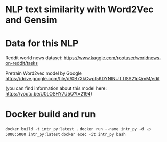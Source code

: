 # NLP text similarity with Word2Vec and Gensim


# Data for this NLP

Reddit world news dataset: https://www.kaggle.com/rootuser/worldnews-on-reddit/tasks

Pretrain Word2vec model by Google
https://drive.google.com/file/d/0B7XkCwpI5KDYNlNUTTlSS21pQmM/edit

(you can find information about this model here: https://youtu.be/U0LOSHY7U5Q?t=2194)

# Docker build and run
`docker build -t intr_py:latest .`
`docker run --name intr_py -d -p 5000:5000 intr_py:latest`
`docker exec -it intr_py bash`